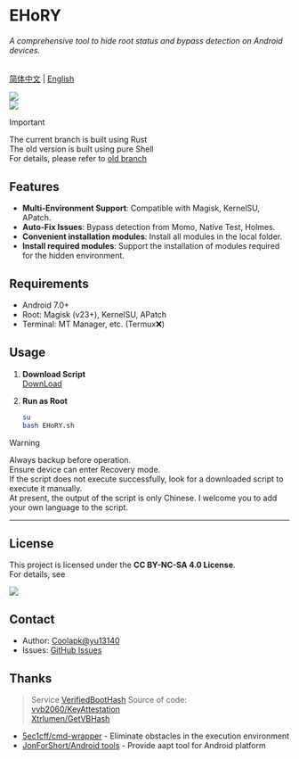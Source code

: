 # EHoRY

###### A comprehensive tool to hide root status and bypass detection on Android devices.

[简体中文](readme.md) | [English](readme_en.md)

![](https://img.shields.io/badge/Platform-Android-green?logo=Android&style=for-the-badge)  
[![](https://img.shields.io/badge/Update_Log-v5.0-orange?style=for-the-badge)](update_log.md)  

> [!IMPORTANT]
> The current branch is built using Rust  
> The old version is built using pure Shell  
> For details, please refer to [old branch](https://github.com/yu13140/EHoRY/tree/old)  

## Features
- **Multi-Environment Support**: Compatible with Magisk, KernelSU, APatch.
- **Auto-Fix Issues**: Bypass detection from Momo, Native Test, Holmes.
- **Convenient installation modules**: Install all modules in the local folder.
- **Install required modules**: Support the installation of modules required for the hidden environment.

## Requirements
- Android 7.0+
- Root: Magisk (v23+), KernelSU, APatch
- Terminal: MT Manager, etc. (Termux❌)

## Usage
1. **Download Script**     
   [DownLoad](https://github.com/yu13140/EHoRY/releases/tag/v5.0)

2. **Run as Root**  
   ```bash
   su
   bash EHoRY.sh
   ```
> [!WARNING]
> Always backup before operation.  
> Ensure device can enter Recovery mode.  
> If the script does not execute successfully, look for a downloaded script to execute it manually.  
> At present, the output of the script is only Chinese. I welcome you to add your own language to the script.  

---

## License
This project is licensed under the **CC BY-NC-SA 4.0 License**.  
For details, see

[![](https://img.shields.io/badge/License-CC_BY--NC--NA_4.0-blue?style=for-the-badge&logo=Github)](LICENSE)

## Contact
- Author: [Coolapk@yu13140](https://www.coolapk.com/u/24898135)
- Issues: [GitHub Issues](https://github.com/yu13140/EHoRY/issues)

## Thanks
> Service [VerifiedBootHash](https://github.com/yu13140/VerifiedBootHash) Source of code:  
> [vvb2060/KeyAttestation](https://github.com/vvb2060/KeyAttestation)  
> [Xtrlumen/GetVBHash](https://github.com/XtrLumen/GetVBHash)  

- [5ec1cff/cmd-wrapper](https://gist.github.com/5ec1cff/4b3a3ef329094e1427e2397cfa2435ff) - Eliminate obstacles in the execution environment  
- [JonForShort/Android tools](https://github.com/JonForShort/android-tools) - Provide aapt tool for Android platform